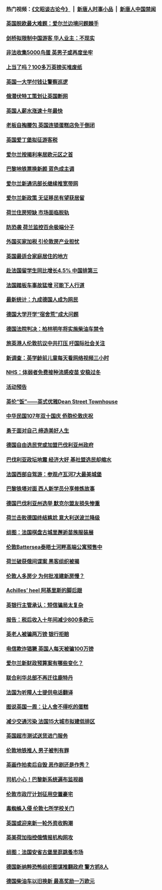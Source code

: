 #### 热门视频：[《文昭谈古论今》](https://github.com/gfw-breaker/wenzhao/blob/master/README.md?t=10190033) &nbsp;|&nbsp; [新唐人时事小品](https://github.com/gfw-breaker/ntdtv-comedy/blob/master/README.md?t=10190033) &nbsp;|&nbsp; [新唐人中国禁闻](https://github.com/gfw-breaker/ntdtv-news/blob/master/README.md?t=10190033)

#### [英国脱欧最大难题：爱尔兰边境问题棘手](../pages/nsc974/n10793065.md?t=10190033) 

#### [剑桥拟限制中国游客 华人业主：不现实](../pages/nsc974/n10793028.md?t=10190033) 

#### [非法收集5000鸟蛋 英男子或再度坐牢](../pages/nsc974/n10793168.md?t=10190033) 

#### [上当了吗？100多万英镑买堆废纸](../pages/nsc974/n10793153.md?t=10190033) 

#### [英国一大学付钱让警察巡逻](../pages/nsc974/n10793144.md?t=10190033) 

#### [俄潜伏特工策划让英国断网](../pages/nsc974/n10793138.md?t=10190033) 

#### [英国人薪水涨速十年最快](../pages/nsc974/n10793134.md?t=10190033) 

#### [老板自掏腰包 英国连锁蛋糕店免于倒闭](../pages/nsc974/n10793123.md?t=10190033) 

#### [英国爱丁堡拟征游客税](../pages/nsc974/n10793043.md?t=10190033) 

#### [爱尔兰按揭利率居欧元区之首](../pages/nsc974/n10792636.md?t=10190033) 

#### [巴黎地铁票换新颜 蓝色成主调](../pages/nsc974/n10792539.md?t=10190033) 

#### [爱尔兰新通讯部长继续推宽带网](../pages/nsc974/n10792470.md?t=10190033) 

#### [爱尔兰新政策 无证移民有望获居留](../pages/nsc974/n10792193.md?t=10190033) 

#### [荷兰住房短缺 市场面临脱轨](../pages/nsc974/n10792107.md?t=10190033) 

#### [防恐袭 荷兰监控百余极端分子](../pages/nsc974/n10792022.md?t=10190033) 

#### [外国买家加税 引伦敦房产业担忧](../pages/nsc974/n10790977.md?t=10190033) 

#### [英国最适合家庭居住的地方](../pages/nsc974/n10790961.md?t=10190033) 

#### [赴法国留学生同比增长4.5% 中国排第三](../pages/nsc974/n10790702.md?t=10190033) 

#### [法国踏板车事故猛增 可能下人行道](../pages/nsc974/n10790752.md?t=10190033) 

#### [最新统计：九成德国人成为网民](../pages/nsc974/n10789368.md?t=10190033) 

#### [德国大学开学“宿舍荒”成大问题](../pages/nsc974/n10789287.md?t=10190033) 

#### [德国法院判决：柏林明年将实施柴油车禁令](../pages/nsc974/n10788104.md?t=10190033) 

#### [旅英港人伦敦抗议中共打压 吁国际社会关注](../pages/nsc974/n10788264.md?t=10190033) 

#### [新调查：英学龄前儿童每天看网络视频三小时](../pages/nsc974/n10788331.md?t=10190033) 

#### [NHS：体弱者免费接种流感疫苗 安稳过冬](../pages/nsc974/n10788326.md?t=10190033) 

#### [活动预告](../pages/nsc974/n10788321.md?t=10190033) 

#### [英伦“饭”——英式优雅Dean Street Townhouse](../pages/nsc974/n10788313.md?t=10190033) 

#### [中华民国107年双十国庆 侨胞伦敦庆祝](../pages/nsc974/n10788304.md?t=10190033) 

#### [勇于面对自己 缔造美好人生](../pages/nsc974/n10788275.md?t=10190033) 

#### [德国自由选民党或加盟巴伐利亚州政府](../pages/nsc974/n10788073.md?t=10190033) 

#### [巴伐利亚政坛地震  经济大好 基社盟选民却缩水](../pages/nsc974/n10787951.md?t=10190033) 

#### [法国西部自驾游：参观卢瓦河7大最美城堡](../pages/nsc974/n10760218.md?t=10190033) 

#### [巴黎铁塔对面 西人新学员分享修炼故事](../pages/nsc974/n10786939.md?t=10190033) 

#### [德国巴伐利亚州选举 默克尔盟友损失惨重](../pages/nsc974/n10783385.md?t=10190033) 

#### [荷兰击败德国终结尴尬 意大利送波兰降级](../pages/nsc974/n10783771.md?t=10190033) 

#### [组图：法国棋盘古城里邂逅苗族服装展](../pages/nsc974/n10781596.md?t=10190033) 

#### [伦敦Battersea泰晤士河畔高端公寓预售中](../pages/nsc974/n10780029.md?t=10190033) 

#### [荷兰破获俄间谍案 黑客组织被揭](../pages/nsc974/n10779265.md?t=10190033) 

#### [伦敦人多房少 为何批准建新房慢？](../pages/nsc974/n10779376.md?t=10190033) 

#### [Achilles’ heel 阿基里斯的脚后跟](../pages/nsc974/n10779364.md?t=10190033) 

#### [英银行主管承认：短信骗局太复杂](../pages/nsc974/n10779357.md?t=10190033) 

#### [报告：税后收入十年间减少800多欧元](../pages/nsc974/n10779342.md?t=10190033) 

#### [英老人被骗两万镑 银行拒赔](../pages/nsc974/n10779353.md?t=10190033) 

#### [电信欺诈猖獗 英国人每天被骗100万镑](../pages/nsc974/n10779322.md?t=10190033) 

#### [爱尔兰新财政预算案有哪些变化？](../pages/nsc974/n10779332.md?t=10190033) 

#### [联合利华总部不再迁往鹿特丹](../pages/nsc974/n10779315.md?t=10190033) 

#### [法国为听障人士提供电话翻译](../pages/nsc974/n10776654.md?t=10190033) 

#### [图说英国一周：让人舍不得吃的蛋糕](../pages/nsc974/n10776635.md?t=10190033) 

#### [减少交通污染 法国15大城市拟建低排区](../pages/nsc974/n10776580.md?t=10190033) 

#### [英国超市测试送货进门服务](../pages/nsc974/n10776623.md?t=10190033) 

#### [伦敦地铁推人 男子被判有罪](../pages/nsc974/n10776609.md?t=10190033) 

#### [英画作拍卖后自毁 恶作剧还是作秀？](../pages/nsc974/n10776576.md?t=10190033) 

#### [司机小心！巴黎新系统遍布监视器](../pages/nsc974/n10776510.md?t=10190033) 

#### [伦敦市政厅计划征用空置豪宅](../pages/nsc974/n10776569.md?t=10190033) 

#### [毒蜘蛛入侵 伦敦七所学校关门](../pages/nsc974/n10776564.md?t=10190033) 

#### [英国或迎来新一轮外资收购潮](../pages/nsc974/n10776549.md?t=10190033) 

#### [英美荷加指控俄情报机构网攻](../pages/nsc974/n10776535.md?t=10190033) 

#### [组图：法国安省古堡里逛跳蚤市场](../pages/nsc974/n10775210.md?t=10190033) 

#### [德国新纳粹恐怖组织图谋推翻政府 警方抓8人](../pages/nsc974/n10774321.md?t=10190033) 

#### [德国柴油车以旧换新 最高奖励一万欧元](../pages/nsc974/n10774269.md?t=10190033) 

